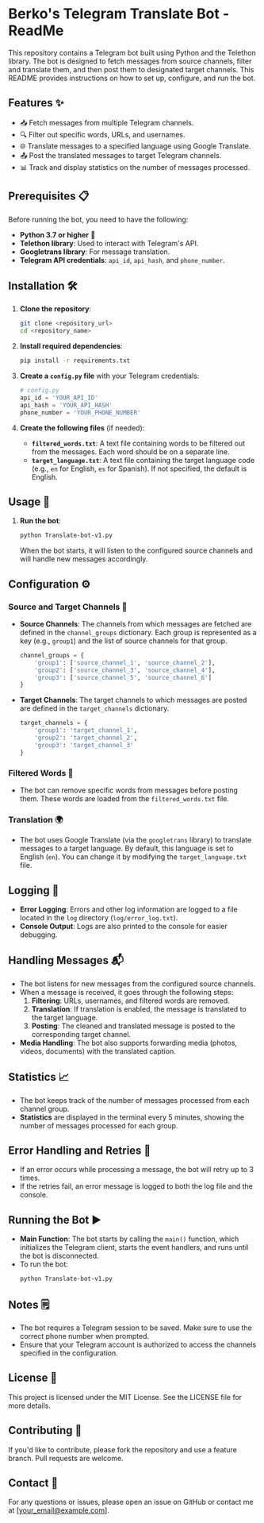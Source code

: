 # Berko's Telegram Translate Bot - ReadMe
This repository contains a Telegram bot built using Python and the Telethon library. The bot is designed to fetch messages from source channels, filter and translate them, and then post them to designated target channels. This README provides instructions on how to set up, configure, and run the bot.

## Features ✨
- 📥 Fetch messages from multiple Telegram channels.
- 🔍 Filter out specific words, URLs, and usernames.
- 🌐 Translate messages to a specified language using Google Translate.
- 📤 Post the translated messages to target Telegram channels.
- 📊 Track and display statistics on the number of messages processed.

## Prerequisites 📋
Before running the bot, you need to have the following:

- **Python 3.7 or higher** 🐍
- **Telethon library**: Used to interact with Telegram's API.
- **Googletrans library**: For message translation.
- **Telegram API credentials**: `api_id`, `api_hash`, and `phone_number`.

## Installation 🛠️

1. **Clone the repository**:
   ```bash
   git clone <repository_url>
   cd <repository_name>
   ```

2. **Install required dependencies**:
   ```bash
   pip install -r requirements.txt
   ```

3. **Create a `config.py` file** with your Telegram credentials:
   ```python
   # config.py
   api_id = 'YOUR_API_ID'
   api_hash = 'YOUR_API_HASH'
   phone_number = 'YOUR_PHONE_NUMBER'
   ```

4. **Create the following files** (if needed):
   - **`filtered_words.txt`**: A text file containing words to be filtered out from the messages. Each word should be on a separate line.
   - **`target_language.txt`**: A text file containing the target language code (e.g., `en` for English, `es` for Spanish). If not specified, the default is English.

## Usage 🚀

1. **Run the bot**:
   ```bash
   python Translate-bot-v1.py
   ```

   When the bot starts, it will listen to the configured source channels and will handle new messages accordingly.

## Configuration ⚙️

### Source and Target Channels 📡
- **Source Channels**: The channels from which messages are fetched are defined in the `channel_groups` dictionary. Each group is represented as a key (e.g., `group1`) and the list of source channels for that group.
  ```python
  channel_groups = {
      'group1': ['source_channel_1', 'source_channel_2'],
      'group2': ['source_channel_3', 'source_channel_4'],
      'group3': ['source_channel_5', 'source_channel_6']
  }
  ```
- **Target Channels**: The target channels to which messages are posted are defined in the `target_channels` dictionary.
  ```python
  target_channels = {
      'group1': 'target_channel_1',
      'group2': 'target_channel_2',
      'group3': 'target_channel_3'
  }
  ```

### Filtered Words 🚫
- The bot can remove specific words from messages before posting them. These words are loaded from the `filtered_words.txt` file.

### Translation 🌍
- The bot uses Google Translate (via the `googletrans` library) to translate messages to a target language. By default, this language is set to English (`en`). You can change it by modifying the `target_language.txt` file.

## Logging 📝
- **Error Logging**: Errors and other log information are logged to a file located in the `log` directory (`log/error_log.txt`).
- **Console Output**: Logs are also printed to the console for easier debugging.

## Handling Messages 📬
- The bot listens for new messages from the configured source channels.
- When a message is received, it goes through the following steps:
  1. **Filtering**: URLs, usernames, and filtered words are removed.
  2. **Translation**: If translation is enabled, the message is translated to the target language.
  3. **Posting**: The cleaned and translated message is posted to the corresponding target channel.
- **Media Handling**: The bot also supports forwarding media (photos, videos, documents) with the translated caption.

## Statistics 📈
- The bot keeps track of the number of messages processed from each channel group.
- **Statistics** are displayed in the terminal every 5 minutes, showing the number of messages processed for each group.

## Error Handling and Retries 🔄
- If an error occurs while processing a message, the bot will retry up to 3 times.
- If the retries fail, an error message is logged to both the log file and the console.

## Running the Bot ▶️
- **Main Function**: The bot starts by calling the `main()` function, which initializes the Telegram client, starts the event handlers, and runs until the bot is disconnected.
- To run the bot:
  ```bash
  python Translate-bot-v1.py
  ```

## Notes 🗒️
- The bot requires a Telegram session to be saved. Make sure to use the correct phone number when prompted.
- Ensure that your Telegram account is authorized to access the channels specified in the configuration.

## License 📜
This project is licensed under the MIT License. See the LICENSE file for more details.

## Contributing 🤝
If you'd like to contribute, please fork the repository and use a feature branch. Pull requests are welcome.

## Contact 📧
For any questions or issues, please open an issue on GitHub or contact me at [your_email@example.com].
